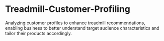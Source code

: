 # Treadmill-Customer-Profiling
Analyzing customer profiles to enhance treadmill recommendations, enabling business to better understand target audience characteristics and tailor their products accordingly.
